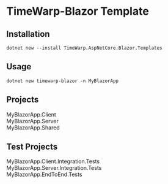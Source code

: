 # TimeWarp-Blazor Template

## Installation

```console
dotnet new --install TimeWarp.AspNetCore.Blazor.Templates
```

## Usage

```console
dotnet new timewarp-blazor -n MyBlazorApp
```

## Projects

MyBlazorApp.Client  
MyBlazorApp.Server  
MyBlazorApp.Shared

## Test Projects

MyBlazorApp.Client.Integration.Tests  
MyBlazorApp.Server.Integration.Tests  
MyBlazorApp.EndToEnd.Tests
